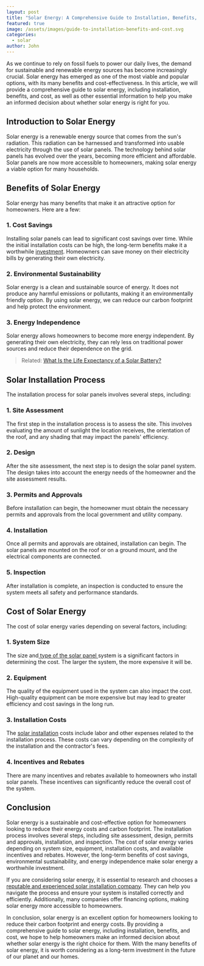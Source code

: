 ```yaml
---
layout: post
title: "Solar Energy: A Comprehensive Guide to Installation, Benefits, and Cost"
featured: true
image: /assets/images/guide-to-installation-benefits-and-cost.svg
categories:
  - solar
author: John
---
```

As we continue to rely on fossil fuels to power our daily lives, the demand for sustainable and renewable energy sources has become increasingly crucial. Solar energy has emerged as one of the most viable and popular options, with its many benefits and cost-effectiveness. In this article, we will provide a comprehensive guide to solar energy, including installation, benefits, and cost, as well as other essential information to help you make an informed decision about whether solar energy is right for you.

## Introduction to Solar Energy

Solar energy is a renewable energy source that comes from the sun's radiation. This radiation can be harnessed and transformed into usable electricity through the use of solar panels. The technology behind solar panels has evolved over the years, becoming more efficient and affordable. Solar panels are now more accessible to homeowners, making solar energy a viable option for many households.

## Benefits of Solar Energy

Solar energy has many benefits that make it an attractive option for homeowners. Here are a few:

### 1. Cost Savings

Installing solar panels can lead to significant cost savings over time. While the initial installation costs can be high, the long-term benefits make it a worthwhile [investment](https://solarinstaller.me/are-solar-panels-a-good-investment-for-you/). Homeowners can save money on their electricity bills by generating their own electricity.

### 2. Environmental Sustainability

Solar energy is a clean and sustainable source of energy. It does not produce any harmful emissions or pollutants, making it an environmentally friendly option. By using solar energy, we can reduce our carbon footprint and help protect the environment.

### 3. Energy Independence

Solar energy allows homeowners to become more energy independent. By generating their own electricity, they can rely less on traditional power sources and reduce their dependence on the grid.

> Related: [What Is the Life Expectancy of a Solar Battery?](https://solarinstaller.me/what-is-the-life-expectancy-of-a-solar-battery/)

## Solar Installation Process

The installation process for solar panels involves several steps, including:

### 1. Site Assessment

The first step in the installation process is to assess the site. This involves evaluating the amount of sunlight the location receives, the orientation of the roof, and any shading that may impact the panels' efficiency.

### 2. Design

After the site assessment, the next step is to design the solar panel system. The design takes into account the energy needs of the homeowner and the site assessment results.

### 3. Permits and Approvals

Before installation can begin, the homeowner must obtain the necessary permits and approvals from the local government and utility company.

### 4. Installation

Once all permits and approvals are obtained, installation can begin. The solar panels are mounted on the roof or on a ground mount, and the electrical components are connected.

### 5. Inspection

After installation is complete, an inspection is conducted to ensure the system meets all safety and performance standards.

## Cost of Solar Energy

The cost of solar energy varies depending on several factors, including:

### 1. System Size

The size and[ type of the solar panel ](https://solarinstaller.me/a-comprehensive-guide-to-different-solar-panel-types/)system is a significant factors in determining the cost. The larger the system, the more expensive it will be.

### 2. Equipment

The quality of the equipment used in the system can also impact the cost. High-quality equipment can be more expensive but may lead to greater efficiency and cost savings in the long run.

### 3. Installation Costs

The [solar installation](https://solarinstaller.me/thing-you-need-to-know-solar-installation/) costs include labor and other expenses related to the installation process. These costs can vary depending on the complexity of the installation and the contractor's fees.

### 4. Incentives and Rebates

There are many incentives and rebates available to homeowners who install solar panels. These incentives can significantly reduce the overall cost of the system.

## Conclusion

Solar energy is a sustainable and cost-effective option for homeowners looking to reduce their energy costs and carbon footprint. The installation process involves several steps, including site assessment, design, permits and approvals, installation, and inspection. The cost of solar energy varies depending on system size, equipment, installation costs, and available incentives and rebates. However, the long-term benefits of cost savings, environmental sustainability, and energy independence make solar energy a worthwhile investment.

If you are considering solar energy, it is essential to research and chooses a [reputable and experienced solar installation company](https://solarinstaller.me/best-solar-installer-in-the-us-how-to-choose-the-right-one/). They can help you navigate the process and ensure your system is installed correctly and efficiently. Additionally, many companies offer financing options, making solar energy more accessible to homeowners.

In conclusion, solar energy is an excellent option for homeowners looking to reduce their carbon footprint and energy costs. By providing a comprehensive guide to solar energy, including installation, benefits, and cost, we hope to help homeowners make an informed decision about whether solar energy is the right choice for them. With the many benefits of solar energy, it is worth considering as a long-term investment in the future of our planet and our homes.
